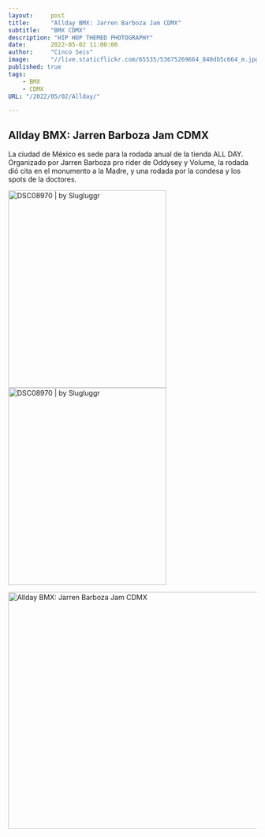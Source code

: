 ```yaml
---
layout:     post
title:      "Allday BMX: Jarren Barboza Jam CDMX"
subtitle:   "BMX CDMX"
description: "HIP HOP THEMED PHOTOGRAPHY"
date:       2022-05-02 11:00:00
author:     "Cinco Seis"
image:      "//live.staticflickr.com/65535/53675269664_840db5c664_m.jpg"
published: true
tags:
    - BMX
    - CDMX
URL: "/2022/05/02/Allday/"

---
```


## Allday BMX: Jarren Barboza Jam CDMX

La ciudad de México es sede para la rodada anual de la tienda ALL DAY. Organizado por Jarren Barboza pro rider de Oddysey y Volume, la rodada dió cita en el monumento  a la Madre, y una rodada por la condesa y los spots de la doctores. 

<img width="320" height="400" src="//live.staticflickr.com/65535/53675269664_840db5c664.jpg" class="main-photo" alt="DSC08970 | by Slugluggr">

<img width="320" height="400" src="//live.staticflickr.com/65535/53675269664_840db5c664.jpg" class="main-photo" alt="DSC08970 | by Slugluggr">

<a data-flickr-embed="true" href="https://www.flickr.com/photos/94024100@N03/albums/72177720316424540" title="Allday BMX: Jarren Barboza Jam CDMX"><img src="https://live.staticflickr.com/65535/53675370645_e27eb3e38f.jpg" width="640" height="480" alt="Allday BMX: Jarren Barboza Jam CDMX"/></a><script async src="//embedr.flickr.com/assets/client-code.js" charset="utf-8"></script>